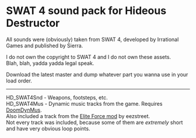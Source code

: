 # SWAT 4 sound pack for Hideous Destructor
All sounds were (obviously) taken from SWAT 4, developed by Irrational Games and published by Sierra.

I do not own the copyright to SWAT 4 and I do not own these assets.\
Blah, blah, yadda yadda legal speak.

Download the latest master and dump whatever part you wanna use in your load order.

***
HD_SWAT4Snd - Weapons, footsteps, etc.\
HD_SWAT4Mus - Dynamic music tracks from the game. Requires [DoomDynMus](https://forum.zdoom.org/viewtopic.php?f=43&t=72207).\
Also included a track from the [Elite Force mod](https://www.moddb.com/mods/swat-elite-force) by eezstreet.\
Not every track was included, because some of them are *extremely* short and have very obvious loop points.
